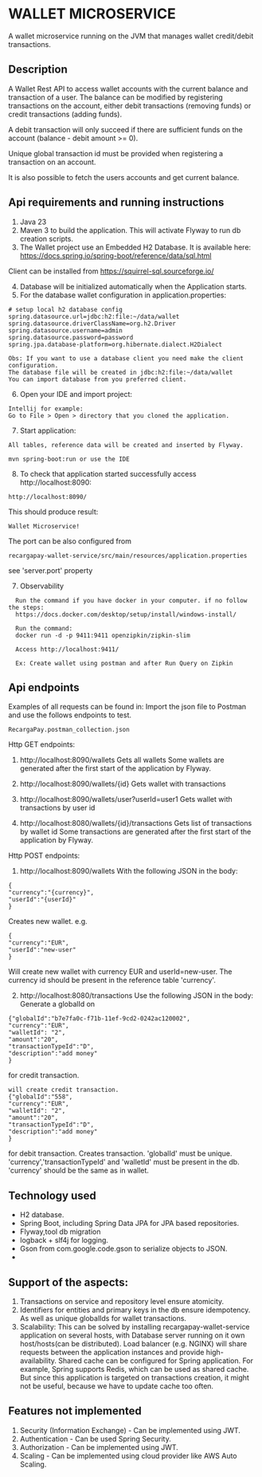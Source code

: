 # WALLET MICROSERVICE

A wallet microservice running on the JVM that manages wallet credit/debit transactions.


## Description
A Wallet Rest API to access wallet accounts with the current balance and transaction of a user.
The balance can be modified by registering transactions on the account, either debit transactions (removing funds) 
or credit transactions (adding funds).

A debit transaction will only succeed if there are sufficient funds on the account 
(balance - debit amount >= 0). 

Unique global transaction id must be provided when registering a transaction on an account. 

It is also possible to fetch the users accounts and get current balance.

## Api requirements and running instructions
1. Java 23
2. Maven 3 to build the application.
This will activate Flyway to run db creation scripts. 
3. The Wallet project use an Embedded H2 Database.
It is available here:
   https://docs.spring.io/spring-boot/reference/data/sql.html

Client can be installed from https://squirrel-sql.sourceforge.io/ 

4. Database will be initialized automatically when the Application starts.
5. For the database wallet configuration in application.properties:
```
# setup local h2 database config
spring.datasource.url=jdbc:h2:file:~/data/wallet
spring.datasource.driverClassName=org.h2.Driver
spring.datasource.username=admin
spring.datasource.password=password
spring.jpa.database-platform=org.hibernate.dialect.H2Dialect
 ```
 ```
Obs: If you want to use a database client you need make the client configuration.
The database file will be created in jdbc:h2:file:~/data/wallet
You can import database from you preferred client.
 ```
6. Open your IDE and import project:
```
Intellij for example:
Go to File > Open > directory that you cloned the application.
 ```
7. Start application:
```
All tables, reference data will be created and inserted by Flyway.
```
```
mvn spring-boot:run or use the IDE
``` 
8. To check that application started successfully access http://localhost:8090:
``` 
http://localhost:8090/
``` 
This should produce result:
``` 
Wallet Microservice!
``` 
The port can be also configured from 
``` 
recargapay-wallet-service/src/main/resources/application.properties
```
see 'server.port' property

7. Observability
 ```
   Run the command if you have docker in your computer. if no follow the steps:
   https://docs.docker.com/desktop/setup/install/windows-install/
   
   Run the command:  
   docker run -d -p 9411:9411 openzipkin/zipkin-slim
   
   Access http://localhost:9411/
   
   Ex: Create wallet using postman and after Run Query on Zipkin
``` 
## Api endpoints
Examples of all requests can be found in:
Import the json file to Postman and use the follows endpoints to test.
``` 
RecargaPay.postman_collection.json
```
Http GET endpoints:
1. http://localhost:8090/wallets
Gets all wallets
Some wallets are generated after the first start of the application by Flyway.

2. http://localhost:8090/wallets/{id}
Gets wallet with transactions

3. http://localhost:8090/wallets/user?userId=user1
Gets wallet with transactions by user id

4. http://localhost:8080/wallets/{id}/transactions
Gets list of transactions by wallet id
Some transactions are generated after the first start of the application by Flyway.

Http POST endpoints:
1. http://localhost:8090/wallets
With the following JSON in the body:
``` 
{
"currency":"{currency}",
"userId":"{userId}"
}
``` 
Creates new wallet.
e.g.
``` 
{
"currency":"EUR",
"userId":"new-user"
}
``` 
Will create new wallet with currency EUR and userId=new-user.
The currency id should be present in the reference table 'currency'.

2. http://localhost:8080/transactions
Use the following JSON in the body:
Generate a globalId on 
``` 
{"globalId":"b7e7fa0c-f71b-11ef-9cd2-0242ac120002",
"currency":"EUR",
"walletId": "2",
"amount":"20",
"transactionTypeId":"D",
"description":"add money"
}
``` 
for credit transaction.
``` 
will create credit transaction.
{"globalId":"558",
"currency":"EUR",
"walletId": "2",
"amount":"20",
"transactionTypeId":"D",
"description":"add money"
}
``` 
for debit transaction.
Creates transaction.
'globalId' must be unique.
'currency','transactionTypeId' and 'walletId' must be present in the db.
'currency' should be the same as in wallet.

## Technology used

- H2 database.
- Spring Boot, including Spring Data JPA for JPA based repositories.
- Flyway,tool db migration
- logback + slf4j for logging.
- Gson from com.google.code.gson to serialize objects to JSON.
- 

## Support of the aspects:

1. Transactions on service and repository level ensure atomicity.
2. Identifiers for entities and primary keys in the db ensure idempotency. 
As well as unique globalIds for wallet transactions.
3. Scalability: This can be solved by installing recargapay-wallet-service application on several hosts, 
with Database server running on it own host/hosts(can be distributed).
Load balancer (e.g. NGINX) will share requests between the application instances and provide high-availability.
Shared cache can be configured for Spring application. For example,
Spring supports Redis, which can be used as shared cache. 
But since this application is targeted on transactions creation, it might not be useful,
because we have to update cache too often.

## Features not implemented
1. Security (Information Exchange) - Can be implemented using JWT.
2. Authentication - Can be used Spring Security.
3. Authorization - Can be implemented using JWT.
4. Scaling - Can be implemented using cloud provider like AWS Auto Scaling.



 








